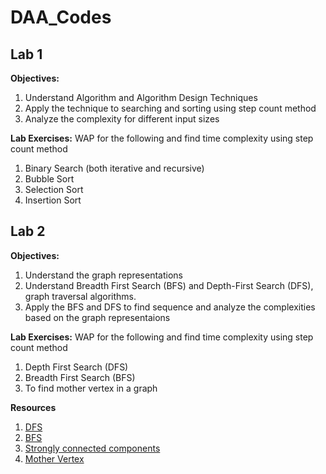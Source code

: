 # DAA_Codes

## Lab 1

**Objectives:**
1. Understand Algorithm and Algorithm Design Techniques
2. Apply the technique to searching and sorting using step count method
3. Analyze the complexity for different input sizes

**Lab Exercises:**
WAP for the following and find time complexity using step count method
1. Binary Search (both iterative and recursive)
2. Bubble Sort
3. Selection Sort
4. Insertion Sort

## Lab 2

**Objectives:**
1. Understand the graph representations
2. Understand Breadth First Search (BFS) and Depth-First Search (DFS), graph traversal algorithms.
3. Apply the BFS and DFS to find sequence and analyze the complexities based on the graph representaions

**Lab Exercises:**
WAP for the following and find time complexity using step count method
1. Depth First Search (DFS)
2. Breadth First Search (BFS)
3. To find mother vertex in a graph

**Resources**
1. [DFS](https://www.programiz.com/dsa/graph-dfs)
2. [BFS](https://www.programiz.com/dsa/graph-bfs)
3. [Strongly connected components](https://www.programiz.com/dsa/strongly-connected-components)
4. [Mother Vertex](https://www.geeksforgeeks.org/find-a-mother-vertex-in-a-graph/)
